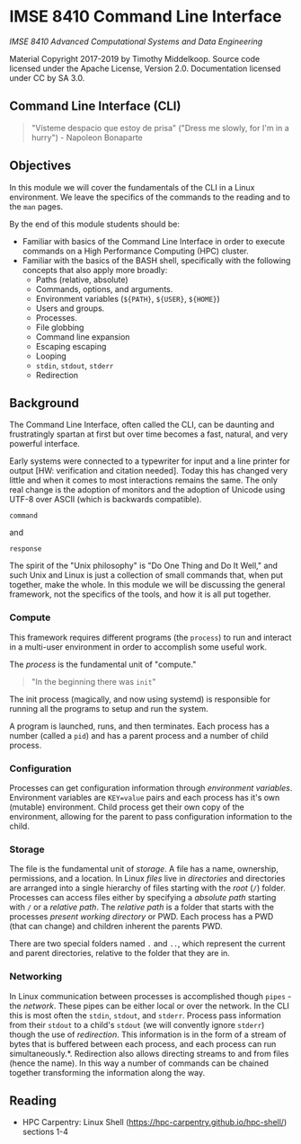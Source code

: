 # IMSE 8410 Command Line Interface

*IMSE 8410 Advanced Computational Systems and Data Engineering*

Material Copyright 2017-2019 by Timothy Middelkoop. Source code
licensed under the Apache License, Version 2.0. Documentation licensed
under CC by SA 3.0.

## Command Line Interface (CLI)

> "Vísteme despacio que estoy de prisa" ("Dress me slowly, for I'm in a hurry")
\- Napoleon Bonaparte


## Objectives

In this module we will cover the fundamentals of the CLI in a Linux
environment.  We leave the specifics of the commands to the reading
and to the `man` pages.

By the end of this module students should be:
 * Familiar with basics of the Command Line Interface in order to
execute commands on a High Performance Computing (HPC) cluster.
 * Familiar with the basics of the BASH shell, specifically with the
   following concepts that also apply more broadly:
   * Paths (relative, absolute)
   * Commands, options, and arguments.
   * Environment variables (`${PATH}`, `${USER}`, `${HOME}`)
   * Users and groups.
   * Processes.
   * File globbing
   * Command line expansion
   * Escaping escaping
   * Looping
   * `stdin`, `stdout`, `stderr`
   * Redirection


## Background

The Command Line Interface, often called the CLI, can be daunting and
frustratingly spartan at first but over time becomes a fast, natural,
and very powerful interface.

Early systems were connected to a typewriter for input and a line
printer for output [HW: verification and citation needed].  Today this
has changed very little and when it comes to most interactions remains
the same.  The only real change is the adoption of monitors and the
adoption of Unicode using UTF-8 over ASCII (which is backwards
compatible).

```
command
```
and
```
response
```

The spirit of the "Unix philosophy" is "Do One Thing and Do It Well,"
and such Unix and Linux is just a collection of small commands that,
when put together, make the whole.  In this module we will be
discussing the general framework, not the specifics of the tools, and
how it is all put together.

### Compute

This framework requires different programs (the `process`) to run and
interact in a multi-user environment in order to accomplish some
useful work.

The *process* is the fundamental unit of "compute."

> "In the beginning there was `init`"

The init process (magically, and now using systemd) is responsible for
running all the programs to setup and run the system.

A program is launched, runs, and then terminates.  Each process has a
number (called a `pid`) and has a parent process and a number of child process.

### Configuration

Processes can get configuration information through *environment
variables*.  Environment variables are `KEY=value` pairs and each
process has it's own (mutable) environment.  Child process get their
own copy of the environment, allowing for the parent to pass
configuration information to the child.


### Storage

The file is the fundamental unit of *storage*.  A file has a name,
ownership, permissions, and a location.  In Linux *files* live in
*directories* and directories are arranged into a single hierarchy of
files starting with the *root* (`/`) folder.  Processes can access
files either by specifying a *absolute path* starting with `/` or a
*relative path*.  The *relative path* is a folder that starts with the
processes *present working directory* or PWD.  Each process has a PWD
(that can change) and children inherent the parents PWD.

There are two special folders named `.` and `..`, which represent the
current and parent directories, relative to the folder that they are
in.

### Networking

In Linux communication between processes is accomplished though
`pipes` - the *network*.  These pipes can be either local or over the
network.  In the CLI this is most often the `stdin`, `stdout`, and
`stderr`.  Process pass information from their `stdout` to a child's
`stdout` (we will convently ignore `stderr`) though the use of
*redirection*.  This information is in the form of a stream of bytes
that is buffered between each process, and each process can run
simultaneously.*.  Redirection also allows directing streams to and
from files (hence the name).  In this way a number of commands can be
chained together transforming the information along the way.


## Reading
 * HPC Carpentry: Linux Shell
   (https://hpc-carpentry.github.io/hpc-shell/) sections 1-4
